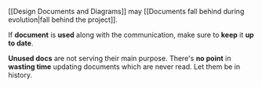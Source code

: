 [[Design Documents and Diagrams]] may [[Documents fall behind during evolution|fall behind the project]].

If **document** is **used** along with the communication, 
make sure to **keep** it **up to date**.

**Unused docs** are not serving their main purpose. 
There's **no point** in **wasting time** updating documents which are never read. Let them be in history.
